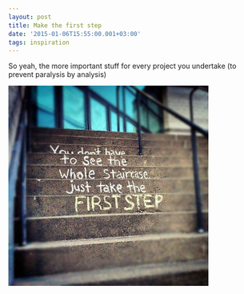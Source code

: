 ```yaml
---
layout: post
title: Make the first step
date: '2015-01-06T15:55:00.001+03:00'
tags: inspiration
---
```

So yeah, the more important stuff for every project you undertake (to prevent paralysis by analysis)  

![First step](../images/first_step.jpg)
